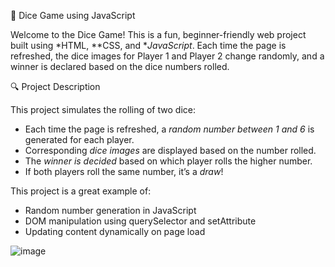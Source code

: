 🎲 Dice Game using JavaScript

Welcome to the Dice Game! This is a fun, beginner-friendly web project built using *HTML, **CSS, and **JavaScript*. Each time the page is refreshed, the dice images for Player 1 and Player 2 change randomly, 
and a winner is declared based on the dice numbers rolled.


🔍 Project Description

This project simulates the rolling of two dice:
- Each time the page is refreshed, a *random number between 1 and 6* is generated for each player.
- Corresponding *dice images* are displayed based on the number rolled.
- The *winner is decided* based on which player rolls the higher number.
- If both players roll the same number, it’s a *draw*!

This project is a great example of:
- Random number generation in JavaScript
- DOM manipulation using querySelector and setAttribute
- Updating content dynamically on page load


![image](https://github.com/user-attachments/assets/9a0e299f-7452-46ec-a699-db45470f48f4)
